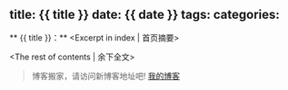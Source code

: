 title: {{ title }}
date: {{ date }}
tags:
categories:
---
** {{ title }}：** <Excerpt in index | 首页摘要>

<!-- more -->
<The rest of contents | 余下全文>











> 博客搬家，请访问新博客地址吧! [我的博客][1]

[1]: https://www.duduhuahua.cn

